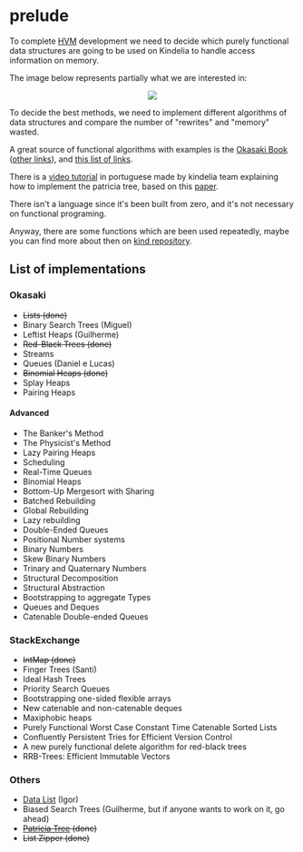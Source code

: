 # prelude

To complete
[HVM](https://github.com/Kindelia/HVM)
development we need to decide which purely functional data structures are going to be used on Kindelia
to handle access information on memory.

The image below represents partially what we are interested in:

<p align="center">
	<img src="https://i.imgur.com/AoVinac.jpeg">
</p>

To decide the best methods, we need to implement different algorithms of data structures and compare the number of "rewrites" and "memory" wasted.

A great source of functional algorithms with examples is the
[Okasaki Book](https://br1lib.org/book/502927/5b4598)
([other links](https://br1lib.org/s/PRUTELY%20FUNCTIONAL%20DATA%20STRUCTURES%20OSAKI)), and 
[this list of links](https://cstheory.stackexchange.com/questions/1539/whats-new-in-purely-functional-data-structures-since-okasaki).

There is a 
[video tutorial](https://www.youtube.com/watch?v=ECstIu4I3NM) in portuguese
made by kindelia team explaining how to implement the patricia tree,
based on this 
[paper](https://ittc.ku.edu/~andygill/papers/IntMap98.pdf).

There isn't a language since it's been built from zero, and it's not necessary on functional programing.

Anyway, there are some functions which are been used repeatedly, 
maybe you can find more about then on 
[kind repository](https://github.com/Kindelia/Kind/tree/master/base).

## List of implementations

### Okasaki
* ~~Lists (done)~~
* Binary Search Trees (Miguel)
* Leftist Heaps (Guilherme)
* ~~Red-Black Trees (done)~~
* Streams
* Queues (Daniel e Lucas)
* ~~Binomial Heaps (done)~~
* Splay Heaps
* Pairing Heaps

#### Advanced
* The Banker's Method
* The Physicist's Method
* Lazy Pairing Heaps
* Scheduling
* Real-Time Queues
* Binomial Heaps
* Bottom-Up Mergesort with Sharing
* Batched Rebuilding
* Global Rebuilding
* Lazy rebuilding
* Double-Ended Queues
* Positional Number systems
* Binary Numbers
* Skew Binary Numbers
* Trinary and Quaternary Numbers
* Structural Decomposition
* Structural Abstraction 
* Bootstrapping to aggregate Types
* Queues and Deques 
* Catenable Double-ended Queues


### StackExchange
* ~~IntMap (done)~~
* Finger Trees (Santi)
* Ideal Hash Trees
* Priority Search Queues
* Bootstrapping one-sided flexible arrays
* New catenable and non-catenable deques
* Maxiphobic heaps
* Purely Functional Worst Case Constant Time Catenable Sorted Lists
* Confluently Persistent Tries for Efficient Version Control
* A new purely functional delete algorithm for red-black trees
* RRB-Trees: Efficient Immutable Vectors

### Others
* [Data List](https://hackage.haskell.org/package/base-4.16.1.0/docs/Data-List.html) (Igor)
* Biased Search Trees (Guilherme, but if anyone wants to work on it, go ahead)
* ~~[Patricia Tree](https://ittc.ku.edu/~andygill/papers/IntMap98.pdf) (done)~~
* ~~List Zipper (done)~~
